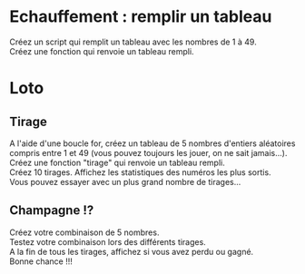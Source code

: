# Echauffement : remplir un tableau
Créez un script qui remplit un tableau avec les nombres de 1 à 49.<br>
Créez une fonction qui renvoie un tableau rempli.<br>

# Loto
## Tirage
A l'aide d'une boucle for, créez un tableau de 5 nombres d'entiers aléatoires compris entre 1 et 49 (vous pouvez toujours les jouer, on ne sait jamais...).<br>
Créez une fonction "tirage" qui renvoie un tableau rempli.<br>
Créez 10 tirages. Affichez les statistiques des numéros les plus sortis.<br>
Vous pouvez essayer avec un plus grand nombre de tirages...<br>
## Champagne !?
Créez votre combinaison de 5 nombres.<br>
Testez votre combinaison lors des différents tirages.<br>
A la fin de tous les tirages, affichez si vous avez perdu ou gagné.<br>
Bonne chance !!!